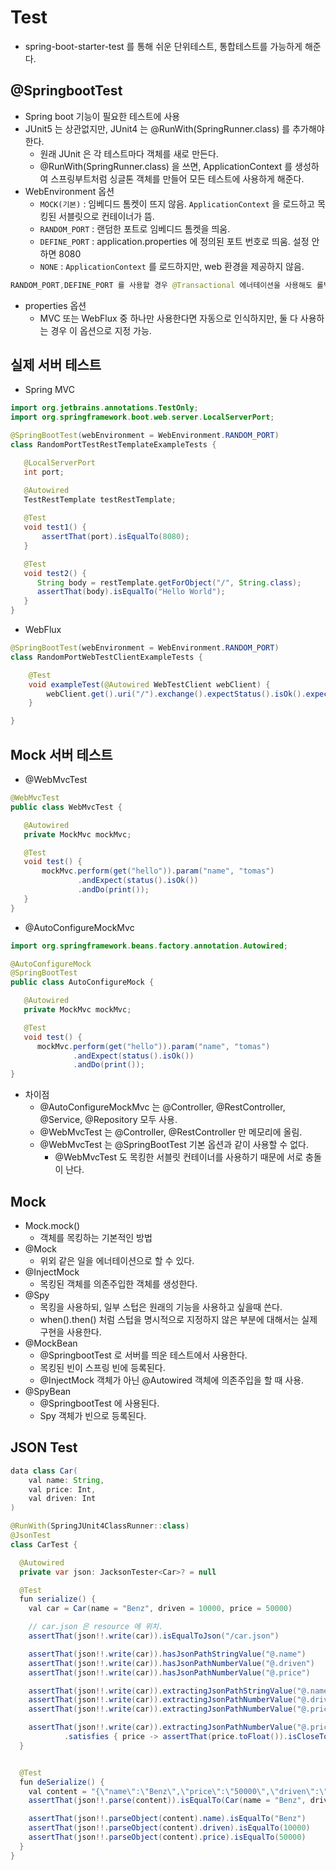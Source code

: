# Test

- spring-boot-starter-test 를 통해 쉬운 단위테스트, 통합테스트를 가능하게 해준다.

## @SpringbootTest
- Spring boot 기능이 필요한 테스트에 사용
- JUnit5 는 상관없지만, JUnit4 는 @RunWith(SpringRunner.class) 를 추가해야한다.
    - 원래 JUnit 은 각 테스트마다 객체를 새로 만든다.
    - @RunWith(SpringRunner.class) 을 쓰면, ApplicationContext 를 생성하여 스프링부트처럼 싱글톤 객체를 만들어 모든 테스트에 사용하게 해준다.
- WebEnvironment 옵션
    - `MOCK(기본)` : 임베디드 톰켓이 뜨지 않음. `ApplicationContext` 을 로드하고 목킹된 서블릿으로 컨테이너가 뜸.
    - `RANDOM_PORT` : 랜덤한 포트로 임베디드 톰켓을 띄움.
    - `DEFINE_PORT` : application.properties 에 정의된 포트 번호로 띄움. 설정 안하면 8080
    - `NONE` : `ApplicationContext` 를 로드하지만, web 환경을 제공하지 않음.
```java
RANDOM_PORT,DEFINE_PORT 를 사용할 경우 @Transactional 에너테이션을 사용해도 롤백이 되지 않는다.
```
- properties 옵션
    - MVC 또는 WebFlux 중 하나만 사용한다면 자동으로 인식하지만, 둘 다 사용하는 경우 이 옵션으로 지정 가능.

## 실제 서버 테스트
- Spring MVC
```java
import org.jetbrains.annotations.TestOnly;
import org.springframework.boot.web.server.LocalServerPort;

@SpringBootTest(webEnvironment = WebEnvironment.RANDOM_PORT)
class RandomPortTestRestTemplateExampleTests {

   @LocalServerPort
   int port;

   @Autowired 
   TestRestTemplate testRestTemplate;
   
   @Test
   void test1() {
       assertThat(port).isEqualTo(8080);
   }

   @Test
   void test2() {
      String body = restTemplate.getForObject("/", String.class);
      assertThat(body).isEqualTo("Hello World");
   }
}
```

- WebFlux
```java
@SpringBootTest(webEnvironment = WebEnvironment.RANDOM_PORT)
class RandomPortWebTestClientExampleTests {

    @Test
    void exampleTest(@Autowired WebTestClient webClient) {
        webClient.get().uri("/").exchange().expectStatus().isOk().expectBody(String.class).isEqualTo("Hello World");
    }

}
```

## Mock 서버 테스트

- @WebMvcTest

```java
@WebMvcTest
public class WebMvcTest {

   @Autowired
   private MockMvc mockMvc;

   @Test
   void test() {
       mockMvc.perform(get("hello")).param("name", "tomas")
               .andExpect(status().isOk())
               .andDo(print());
   }
}
```

- @AutoConfigureMockMvc

```java
import org.springframework.beans.factory.annotation.Autowired;

@AutoConfigureMock
@SpringBootTest
public class AutoConfigureMock {

   @Autowired
   private MockMvc mockMvc;

   @Test
   void test() {
      mockMvc.perform(get("hello")).param("name", "tomas")
              .andExpect(status().isOk())
              .andDo(print());
}
```

- 차이점
    - @AutoConfigureMockMvc 는 @Controller, @RestController, @Service, @Repository 모두 사용.
    - @WebMvcTest 는 @Controller, @RestController 만 메모리에 올림.
    - @WebMvcTest 는 @SpringBootTest 기본 옵션과 같이 사용할 수 없다.
        - @WebMvcTest 도 목킹한 서블릿 컨테이너를 사용하기 때문에 서로 충돌이 난다.


## Mock
- Mock.mock()
  - 객체를 목킹하는 기본적인 방법
- @Mock
  - 위외 같은 일을 에너테이션으로 할 수 있다.
- @InjectMock
  - 목킹된 객체를 의존주입한 객체를 생성한다.
- @Spy
  - 목킹을 사용하되, 일부 스텁은 원래의 기능을 사용하고 싶을때 쓴다.
  - when().then() 처럼 스텁을 명시적으로 지정하지 않은 부분에 대해서는 실제 구현을 사용한다.
- @MockBean
  - @SpringbootTest 로 서버를 띄운 테스트에서 사용한다.
  - 목킹된 빈이 스프링 빈에 등록된다.
  - @InjectMock 객체가 아닌 @Autowired 객체에 의존주입을 할 때 사용.
- @SpyBean
  - @SpringbootTest 에 사용된다.
  - Spy 객체가 빈으로 등록된다.
  
## JSON Test
```java
data class Car(
    val name: String,
    val price: Int,
    val driven: Int
)
```

```java
@RunWith(SpringJUnit4ClassRunner::class)
@JsonTest
class CarTest {

  @Autowired
  private var json: JacksonTester<Car>? = null

  @Test
  fun serialize() {
    val car = Car(name = "Benz", driven = 10000, price = 50000)

    // car.json 은 resource 에 위치.
    assertThat(json!!.write(car)).isEqualToJson("/car.json")

    assertThat(json!!.write(car)).hasJsonPathStringValue("@.name")
    assertThat(json!!.write(car)).hasJsonPathNumberValue("@.driven")
    assertThat(json!!.write(car)).hasJsonPathNumberValue("@.price")

    assertThat(json!!.write(car)).extractingJsonPathStringValue("@.name").isEqualTo("Benz")
    assertThat(json!!.write(car)).extractingJsonPathNumberValue("@.driven").isEqualTo(10000)
    assertThat(json!!.write(car)).extractingJsonPathNumberValue("@.price").isEqualTo(50000)

    assertThat(json!!.write(car)).extractingJsonPathNumberValue("@.price")
            .satisfies { price -> assertThat(price.toFloat()).isCloseTo(49999f, within(5f)) }
  }


  @Test
  fun deSerialize() {
    val content = "{\"name\":\"Benz\",\"price\":\"50000\",\"driven\":\"10000\"}"
    assertThat(json!!.parse(content)).isEqualTo(Car(name = "Benz", driven = 10000, price = 50000))

    assertThat(json!!.parseObject(content).name).isEqualTo("Benz")
    assertThat(json!!.parseObject(content).driven).isEqualTo(10000)
    assertThat(json!!.parseObject(content).price).isEqualTo(50000)
  }
}
```
